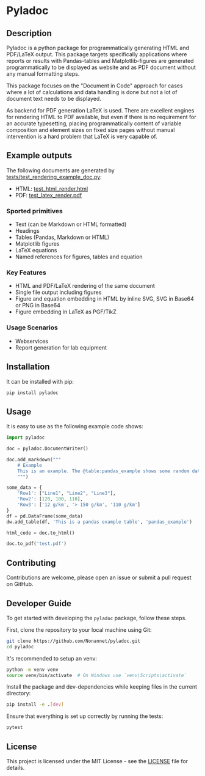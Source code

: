 # Pyladoc

## Description
Pyladoc is a python package for programmatically generating HTML and
PDF/LaTeX output. This package targets specifically applications where reports
or results with Pandas-tables and Matplotlib-figures are generated programmatically
to be displayed as website and as PDF document without any manual formatting
steps.

This package focuses on the "Document in Code" approach for cases
where a lot of calculations and data handling is done but not a lot of
document text needs to be displayed.

As backend for PDF generation LaTeX is used. There are excellent engines for
rendering HTML to PDF available, but even if there is no requirement for an
accurate typesetting, placing programmatically content of variable
composition and element sizes on fixed size pages without manual intervention
is a hard problem that LaTeX is very capable of.

## Example outputs
The following documents are generated by [tests/test_rendering_example_doc.py](tests/test_rendering_example_doc.py):

- HTML: [test_html_render.html](https://html-preview.github.io/?url=https://github.com/Nonannet/pyladoc/blob/main/tests/out/test_html_render.html)
- PDF: [test_latex_render.pdf](https://raw.githubusercontent.com/Nonannet/pyladoc/refs/heads/main/tests/out/test_LaTeX_render.pdf)

### Sported primitives
- Text (can be Markdown or HTML formatted)
- Headings
- Tables (Pandas, Markdown or HTML)
- Matplotlib figures
- LaTeX equations
- Named references for figures, tables and equation

### Key Features
- HTML and PDF/LaTeX rendering of the same document
- Single file output including figures
- Figure and equation embedding in HTML by inline SVG, SVG in Base64 or PNG in Base64
- Figure embedding in LaTeX as PGF/TikZ

### Usage Scenarios
- Webservices
- Report generation for lab equipment

## Installation
It can be installed with pip:

```bash
pip install pyladoc
```

## Usage
It is easy to use as the following example code shows:

```python
import pyladoc

doc = pyladoc.DocumentWriter()

doc.add_markdown("""
    # Example
    This is an example. The @table:pandas_example shows some random data.
    """)

some_data = {
    'Row1': ["Line1", "Line2", "Line3"],
    'Row2': [120, 100, 110],
    'Row3': ['12 g/km', '> 150 g/km', '110 g/km']
}
df = pd.DataFrame(some_data)
dw.add_table(df, 'This is a pandas example table', 'pandas_example')

html_code = doc.to_html()

doc.to_pdf('test.pdf')
```

## Contributing
Contributions are welcome, please open an issue or submit a pull request on GitHub.

## Developer Guide
To get started with developing the `pyladoc` package, follow these steps.

First, clone the repository to your local machine using Git:

```bash
git clone https://github.com/Nonannet/pyladoc.git
cd pyladoc
```

It's recommended to setup an venv:

```bash
python -m venv venv
source venv/bin/activate  # On Windows use `venv\Scripts\activate`
```

Install the package and dev-dependencies while keeping files in the
current directory:

```bash
pip install -e .[dev]
```

Ensure that everything is set up correctly by running the tests:

```bash
pytest
```
   
## License
This project is licensed under the MIT License - see the [LICENSE](LICENSE) file for details.
